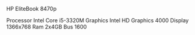 HP EliteBook 8470p

Processor    Intel Core i5-3320M
Graphics    Intel HD Graphics 4000
Display    1366x768
Ram        2x4GB Bus 1600
